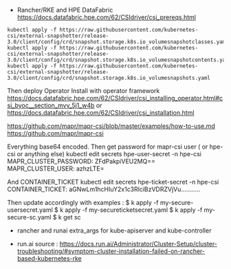 - Rancher/RKE and HPE DataFabric
https://docs.datafabric.hpe.com/62/CSIdriver/csi_prereqs.html
```
kubectl apply -f https://raw.githubusercontent.com/kubernetes-csi/external-snapshotter/release-3.0/client/config/crd/snapshot.storage.k8s.io_volumesnapshotclasses.yaml
kubectl apply -f https://raw.githubusercontent.com/kubernetes-csi/external-snapshotter/release-3.0/client/config/crd/snapshot.storage.k8s.io_volumesnapshotcontents.yaml
kubectl apply -f https://raw.githubusercontent.com/kubernetes-csi/external-snapshotter/release-3.0/client/config/crd/snapshot.storage.k8s.io_volumesnapshots.yaml
```
Then deploy Operator
Install with operator framework
https://docs.datafabric.hpe.com/62/CSIdriver/csi_installing_operator.html#csi_byoc__section_mvv_5j1_w4b
or 
https://docs.datafabric.hpe.com/62/CSIdriver/csi_installation.html


https://github.com/mapr/mapr-csi/blob/master/examples/how-to-use.md
https://github.com/mapr/mapr-csi

Everything base64 encoded.
Then get password for mapr-csi user ( or hpe-csi or anything else)
kubectl edit secrets hpe-user-secret -n hpe-csi
  MAPR_CLUSTER_PASSWORD: ZFdPakpiVEU2MQ==
  MAPR_CLUSTER_USER: azhzLTE=

And CONTAINER_TICKET
kubectl edit secrets hpe-ticket-secret -n hpe-csi
  CONTAINER_TICKET: aGNwLm1hcHIuY2x1c3RlciBzVDRZVjVu...........


Then update accordingly with examples :
$ k apply -f my-secure-usersecret.yaml
$ k apply -f my-secureticketsecret.yaml 
$ k apply -f my-secure-sc.yaml
$ k get sc

- rancher and runai 
    extra_args for kube-apiserver and kube-controller
    
- run.ai source :  https://docs.run.ai/Administrator/Cluster-Setup/cluster-troubleshooting/#symptom-cluster-installation-failed-on-rancher-based-kubernetes-rke
